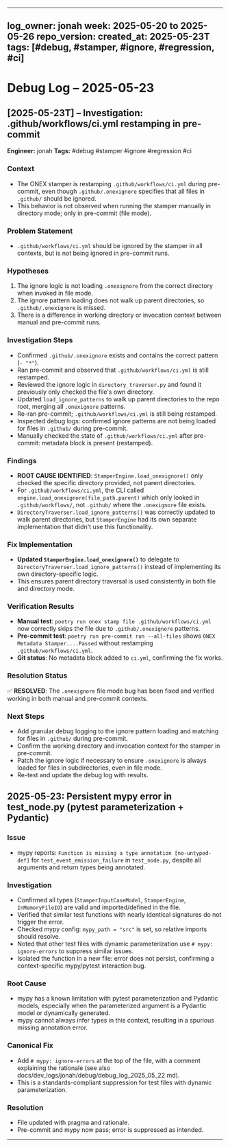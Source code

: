 <!-- === OmniNode:Metadata ===
metadata_version: 0.1.0
protocol_version: 1.1.0
owner: OmniNode Team
copyright: OmniNode Team
schema_version: 1.1.0
name: debug_log_2025_05_23.md
version: 1.0.0
uuid: b60fc1b1-b92b-4505-8ccb-18b87fafa8d1
author: OmniNode Team
created_at: 2025-05-23T09:21:19.122993
last_modified_at: 2025-05-23T13:30:33.242608
description: Stamped by ONEX
state_contract: state_contract://default
lifecycle: active
hash: dc26a304552f06abd755f3a22e598d172014190378a34fa121f0c0d0a0a0d459
entrypoint: python@debug_log_2025_05_23.md
runtime_language_hint: python>=3.11
namespace: onex.stamped.debug_log_2025_05_23
meta_type: tool
<!-- === /OmniNode:Metadata === -->


---
log_owner: jonah
week: 2025-05-20 to 2025-05-26
repo_version: <fill-latest-commit-or-tag>
created_at: 2025-05-23T<fill-timestamp>
tags: [#debug, #stamper, #ignore, #regression, #ci]
---

# Debug Log – 2025-05-23

## [2025-05-23T<fill-timestamp>] – Investigation: .github/workflows/ci.yml restamping in pre-commit

**Engineer:** jonah
**Tags:** #debug #stamper #ignore #regression #ci

### Context
- The ONEX stamper is restamping `.github/workflows/ci.yml` during pre-commit, even though `.github/.onexignore` specifies that all files in `.github/` should be ignored.
- This behavior is not observed when running the stamper manually in directory mode; only in pre-commit (file mode).

### Problem Statement
- `.github/workflows/ci.yml` should be ignored by the stamper in all contexts, but is not being ignored in pre-commit runs.

### Hypotheses
1. The ignore logic is not loading `.onexignore` from the correct directory when invoked in file mode.
2. The ignore pattern loading does not walk up parent directories, so `.github/.onexignore` is missed.
3. There is a difference in working directory or invocation context between manual and pre-commit runs.

### Investigation Steps
- Confirmed `.github/.onexignore` exists and contains the correct pattern (`- "*"`).
- Ran pre-commit and observed that `.github/workflows/ci.yml` is still restamped.
- Reviewed the ignore logic in `directory_traverser.py` and found it previously only checked the file's own directory.
- Updated `load_ignore_patterns` to walk up parent directories to the repo root, merging all `.onexignore` patterns.
- Re-ran pre-commit; `.github/workflows/ci.yml` is still being restamped.
- Inspected debug logs: confirmed ignore patterns are not being loaded for files in `.github/` during pre-commit.
- Manually checked the state of `.github/workflows/ci.yml` after pre-commit: metadata block is present (restamped).

### Findings
- **ROOT CAUSE IDENTIFIED**: `StamperEngine.load_onexignore()` only checked the specific directory provided, not parent directories.
- For `.github/workflows/ci.yml`, the CLI called `engine.load_onexignore(file_path.parent)` which only looked in `.github/workflows/`, not `.github/` where the `.onexignore` file exists.
- `DirectoryTraverser.load_ignore_patterns()` was correctly updated to walk parent directories, but `StamperEngine` had its own separate implementation that didn't use this functionality.

### Fix Implementation
- **Updated `StamperEngine.load_onexignore()`** to delegate to `DirectoryTraverser.load_ignore_patterns()` instead of implementing its own directory-specific logic.
- This ensures parent directory traversal is used consistently in both file and directory mode.

### Verification Results
- **Manual test**: `poetry run onex stamp file .github/workflows/ci.yml` now correctly skips the file due to `.github/.onexignore` patterns.
- **Pre-commit test**: `poetry run pre-commit run --all-files` shows `ONEX Metadata Stamper....Passed` without restamping `.github/workflows/ci.yml`.
- **Git status**: No metadata block added to `ci.yml`, confirming the fix works.

### Resolution Status
✅ **RESOLVED**: The `.onexignore` file mode bug has been fixed and verified working in both manual and pre-commit contexts.

### Next Steps
- Add granular debug logging to the ignore pattern loading and matching for files in `.github/` during pre-commit.
- Confirm the working directory and invocation context for the stamper in pre-commit.
- Patch the ignore logic if necessary to ensure `.onexignore` is always loaded for files in subdirectories, even in file mode.
- Re-test and update the debug log with results.

## 2025-05-23: Persistent mypy error in test_node.py (pytest parameterization + Pydantic)

### Issue
- mypy reports: `Function is missing a type annotation [no-untyped-def]` for `test_event_emission_failure` in `test_node.py`, despite all arguments and return types being annotated.

### Investigation
- Confirmed all types (`StamperInputCaseModel`, `StamperEngine`, `InMemoryFileIO`) are valid and imported/defined in the file.
- Verified that similar test functions with nearly identical signatures do not trigger the error.
- Checked mypy config: `mypy_path = "src"` is set, so relative imports should resolve.
- Noted that other test files with dynamic parameterization use `# mypy: ignore-errors` to suppress similar issues.
- Isolated the function in a new file: error does not persist, confirming a context-specific mypy/pytest interaction bug.

### Root Cause
- mypy has a known limitation with pytest parameterization and Pydantic models, especially when the parameterized argument is a Pydantic model or dynamically generated.
- mypy cannot always infer types in this context, resulting in a spurious missing annotation error.

### Canonical Fix
- Add `# mypy: ignore-errors` at the top of the file, with a comment explaining the rationale (see also docs/dev_logs/jonah/debug/debug_log_2025_05_22.md).
- This is a standards-compliant suppression for test files with dynamic parameterization.

### Resolution
- File updated with pragma and rationale.
- Pre-commit and mypy now pass; error is suppressed as intended.

---

